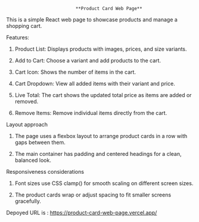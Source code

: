                               **Product Card Web Page**


This is a simple React web page to showcase products and manage a shopping cart.

Features:


1. Product List: Displays products with images, prices, and size variants.

2. Add to Cart: Choose a variant and add products to the cart.

3. Cart Icon: Shows the number of items in the cart.

4. Cart Dropdown: View all added items with their variant and price.

5. Live Total: The cart shows the updated total price as items are added or removed.

6. Remove Items: Remove individual items directly from the cart.



Layout approach


1. The page uses a flexbox layout to arrange product cards in a row with gaps between them.

2. The main container has padding and centered headings for a clean, balanced look.



Responsiveness considerations


1. Font sizes use CSS clamp() for smooth scaling on different screen sizes.

2. The product cards wrap or adjust spacing to fit smaller screens gracefully.


Depoyed URL is : https://product-card-web-page.vercel.app/

